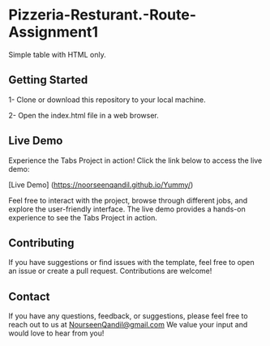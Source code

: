 # Pizzeria-Resturant.-Route-Assignment1
Simple table with HTML only. 

## Getting Started
1- Clone or download this repository to your local machine.

2- Open the index.html file in a web browser.

## Live Demo
 Experience the Tabs Project in action! Click the link below to access the live demo:

[Live Demo] (https://noorseenqandil.github.io/Yummy/)

Feel free to interact with the project, browse through different jobs, and explore the user-friendly interface. The live demo provides a hands-on experience to see the Tabs Project in action.

## Contributing
If you have suggestions or find issues with the template, feel free to open an issue or create a pull request. Contributions are welcome!

## Contact
If you have any questions, feedback, or suggestions, please feel free to reach out to us at NourseenQandil@gmail.com We value your input and would love to hear from you!
